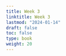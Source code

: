 ```yaml
---
title: Week 3 
linktitle: Week 3
lastmod: "2024-01-14"
draft: false  
toc: false  
type: book  
weight: 20
---
```


<!--

Day 6 Slides ({{% staticref "stat220/Day6.html" "newtab" %}}html{{% /staticref %}})

Day 7 Slides ({{% staticref "stat220/Day7.html" "newtab" %}}html{{% /staticref %}})

Day 8 Slides ({{% staticref "stat220/Day8.html" "newtab" %}}html{{% /staticref %}})

-->